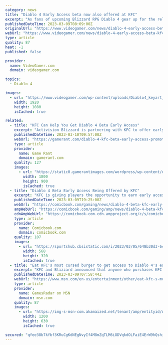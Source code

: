 ```yaml
---
category: news
title: "Diablo 4 Early Access beta now also offered at KFC"
excerpt: "As fans of upcoming Blizzard RPG Diablo 4 gear up for the release of the game's upcoming beta - a new way to get early access has emerged from an unlikely source."
publishedDateTime: 2023-03-09T08:09:00Z
originalUrl: "https://www.videogamer.com/news/diablo-4-early-access-beta-kfc/"
webUrl: "https://www.videogamer.com/news/diablo-4-early-access-beta-kfc/"
type: article
quality: 87
heat: -1
published: false

provider:
  name: VideoGamer.com
  domain: videogamer.com

topics:
  - Diablo 4

images:
  - url: "https://www.videogamer.com/wp-content/uploads/Diablo4_keyart_34.jpg"
    width: 1920
    height: 1080
    isCached: true

related:
  - title: "KFC Can Help You Get Diablo 4 Beta Early Access"
    excerpt: "Activision Blizzard is partnering with KFC to offer early access beta codes for Diablo 4 to those who purchase a Double Down sandwich."
    publishedDateTime: 2023-03-10T09:57:00Z
    webUrl: "https://gamerant.com/diablo-4-kfc-beta-early-access-promotion/"
    type: article
    provider:
      name: Game Rant
      domain: gamerant.com
    quality: 127
    images:
      - url: "https://static0.gamerantimages.com/wordpress/wp-content/uploads/2023/03/diablo-4-kfc-double-down-beta-promotion.jpg"
        width: 1800
        height: 900
        isCached: true
  - title: "Diablo 4 Beta Early Access Being Offered by KFC"
    excerpt: "KFC is giving players the opportunity to earn early access to the Diablo 4 beta by ordering select menu items. Fans who order the \"Double Down\" or any other KFC chicken sandwich online will receive ..."
    publishedDateTime: 2023-03-09T19:25:00Z
    webUrl: "https://comicbook.com/gaming/news/diablo-4-beta-kfc-early-access/"
    ampWebUrl: "https://comicbook.com/gaming/amp/news/diablo-4-beta-kfc-early-access/"
    cdnAmpWebUrl: "https://comicbook-com.cdn.ampproject.org/c/s/comicbook.com/gaming/amp/news/diablo-4-beta-kfc-early-access/"
    type: article
    provider:
      name: Comicbook.com
      domain: comicbook.com
    quality: 107
    images:
      - url: "https://sportshub.cbsistatic.com/i/2023/03/05/648b30d3-6c3c-4f28-bc23-05d5d5ca5a07/nintendo-switch-mario.jpg?width=568&height=320"
        width: 568
        height: 320
        isCached: true
  - title: "Eat KFC's most cursed burger to get access to Diablo 4's early beta"
    excerpt: "KFC and Blizzard announced that anyone who purchases KFC's infamous Double Down will get entry to Diablo 4's closed beta period. Anyone who willingly puts their physical health on the line for this ..."
    publishedDateTime: 2023-03-09T07:58:44Z
    webUrl: "https://www.msn.com/en-us/entertainment/other/eat-kfc-s-most-cursed-burger-to-get-access-to-diablo-4-s-early-beta/ar-AA18qg5j"
    type: article
    provider:
      name: GamesRadar on MSN
      domain: msn.com
    quality: 87
    images:
      - url: "https://img-s-msn-com.akamaized.net/tenant/amp/entityid/AA18qnoZ.img?h=630&w=1200&m=6&q=60&o=t&l=f&f=jpg"
        width: 1200
        height: 630
        isCached: true

secured: "qfee38b7kYbf3KRuCgKdNEgNvyIf4M8mZqTLM6iODVqkdOLFaiE4ErW9hQshiMGhdtOx/Yz//rsIt/M5nFppRXHJjNnFIqjpxkcg+LjDy7kz/f0KVADC9iF4LT/vdC9prqrouWbMmwCW5n0XhMIAodw7Muw/IkP8Fo8B2VDZePM9l1e+Sc+/Bax2q9JshK8xAr0lr/xbVf2upY+X8C8b8iZpTN2V10fH7aZvNSLds1sFg545raFi3+lVbIJvc3C2cfu5PSY0NuwMfCukWI21kbEdrDuJiSTBVhrzjSlzMK0HGOvNspUiz86zN9gupp4JI8iTFtNWvB3eAUInHf+udbz6GjMej52gHJxemFZed4A=;i6PLAAE73xjwGz+tBY082w=="
---
```


